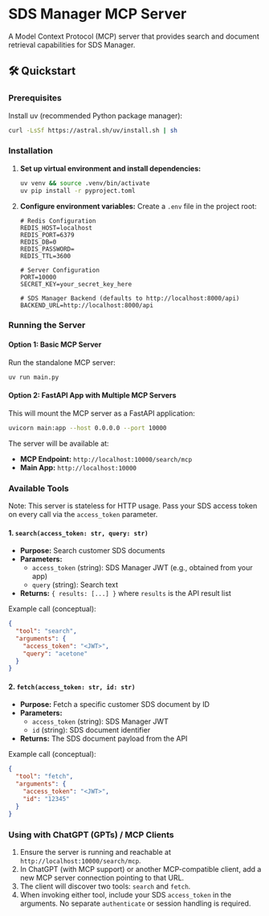 # SDS Manager MCP Server

A Model Context Protocol (MCP) server that provides search and document retrieval capabilities for SDS Manager.

## 🛠 Quickstart

### Prerequisites

Install uv (recommended Python package manager):
```bash
curl -LsSf https://astral.sh/uv/install.sh | sh
```

### Installation

1. **Set up virtual environment and install dependencies:**
   ```bash
   uv venv && source .venv/bin/activate
   uv pip install -r pyproject.toml
   ```

2. **Configure environment variables:**
   Create a `.env` file in the project root:
   ```env
   # Redis Configuration
   REDIS_HOST=localhost
   REDIS_PORT=6379
   REDIS_DB=0
   REDIS_PASSWORD=
   REDIS_TTL=3600
   
   # Server Configuration
   PORT=10000
   SECRET_KEY=your_secret_key_here

   # SDS Manager Backend (defaults to http://localhost:8000/api)
   BACKEND_URL=http://localhost:8000/api
   ```

### Running the Server

#### Option 1: Basic MCP Server
Run the standalone MCP server:
```bash
uv run main.py
```

#### Option 2: FastAPI App with Multiple MCP Servers
This will mount the MCP server as a FastAPI application:
```bash
uvicorn main:app --host 0.0.0.0 --port 10000
```

The server will be available at:
- **MCP Endpoint:** `http://localhost:10000/search/mcp`
- **Main App:** `http://localhost:10000`



### Available Tools

Note: This server is stateless for HTTP usage. Pass your SDS access token on every call via the `access_token` parameter.

#### 1. `search(access_token: str, query: str)`
- **Purpose:** Search customer SDS documents
- **Parameters:**
  - `access_token` (string): SDS Manager JWT (e.g., obtained from your app)
  - `query` (string): Search text
- **Returns:** `{ results: [...] }` where `results` is the API result list

Example call (conceptual):
```json
{
  "tool": "search",
  "arguments": {
    "access_token": "<JWT>",
    "query": "acetone"
  }
}
```

#### 2. `fetch(access_token: str, id: str)`
- **Purpose:** Fetch a specific customer SDS document by ID
- **Parameters:**
  - `access_token` (string): SDS Manager JWT
  - `id` (string): SDS document identifier
- **Returns:** The SDS document payload from the API

Example call (conceptual):
```json
{
  "tool": "fetch",
  "arguments": {
    "access_token": "<JWT>",
    "id": "12345"
  }
}
```

### Using with ChatGPT (GPTs) / MCP Clients

1. Ensure the server is running and reachable at `http://localhost:10000/search/mcp`.
2. In ChatGPT (with MCP support) or another MCP-compatible client, add a new MCP server connection pointing to that URL.
3. The client will discover two tools: `search` and `fetch`.
4. When invoking either tool, include your SDS `access_token` in the arguments. No separate `authenticate` or session handling is required.




